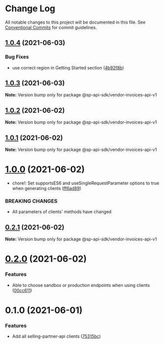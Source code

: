 # Change Log

All notable changes to this project will be documented in this file.
See [Conventional Commits](https://conventionalcommits.org) for commit guidelines.

## [1.0.4](https://github.com/bizon/selling-partner-api-sdk/compare/@sp-api-sdk/vendor-invoices-api-v1@1.0.3...@sp-api-sdk/vendor-invoices-api-v1@1.0.4) (2021-06-03)


### Bug Fixes

* use correct region in Getting Started section ([4b92f8b](https://github.com/bizon/selling-partner-api-sdk/commit/4b92f8b85a69b7aab18f3562a87aba0b40f5913c))





## [1.0.3](https://github.com/bizon/selling-partner-api-sdk/compare/@sp-api-sdk/vendor-invoices-api-v1@1.0.2...@sp-api-sdk/vendor-invoices-api-v1@1.0.3) (2021-06-03)

**Note:** Version bump only for package @sp-api-sdk/vendor-invoices-api-v1





## [1.0.2](https://github.com/bizon/selling-partner-api-sdk/compare/@sp-api-sdk/vendor-invoices-api-v1@1.0.1...@sp-api-sdk/vendor-invoices-api-v1@1.0.2) (2021-06-02)

**Note:** Version bump only for package @sp-api-sdk/vendor-invoices-api-v1





## [1.0.1](https://github.com/bizon/selling-partner-api-sdk/compare/@sp-api-sdk/vendor-invoices-api-v1@1.0.0...@sp-api-sdk/vendor-invoices-api-v1@1.0.1) (2021-06-02)

**Note:** Version bump only for package @sp-api-sdk/vendor-invoices-api-v1





# [1.0.0](https://github.com/bizon/selling-partner-api-sdk/compare/@sp-api-sdk/vendor-invoices-api-v1@0.2.1...@sp-api-sdk/vendor-invoices-api-v1@1.0.0) (2021-06-02)


* chore!: Set supportsES6 and useSingleRequestParameter options to true when generating clients ([ff6ad89](https://github.com/bizon/selling-partner-api-sdk/commit/ff6ad89b496dec81f0ce775a50f25615022fcfb2))


### BREAKING CHANGES

* All parameters of clients' methods have changed





## [0.2.1](https://github.com/bizon/selling-partner-api-sdk/compare/@sp-api-sdk/vendor-invoices-api-v1@0.2.0...@sp-api-sdk/vendor-invoices-api-v1@0.2.1) (2021-06-02)

**Note:** Version bump only for package @sp-api-sdk/vendor-invoices-api-v1





# [0.2.0](https://github.com/bizon/selling-partner-api-sdk/compare/@sp-api-sdk/vendor-invoices-api-v1@0.1.0...@sp-api-sdk/vendor-invoices-api-v1@0.2.0) (2021-06-02)


### Features

* Able to choose sandbox or production endpoints when using clients ([00cc611](https://github.com/bizon/selling-partner-api-sdk/commit/00cc611bcaa6153606c8d918ad6946947d6a50de))





# 0.1.0 (2021-06-01)


### Features

* Add all selling-partner-api clients ([75315bc](https://github.com/bizon/selling-partner-api-sdk/commit/75315bc7681537a7803bf658e69b6bf7d4b6bbe2))

